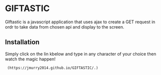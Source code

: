 # GIFTASTIC
GIftastic is a javascript application that uses ajax to create a GET request in ordr to take data from chosen api and display to the screen.
## Installation

Simply click on the lin kbelow and type in any character of your choice then watch the magic happen!
```
 (https://jmurry2014.github.io/GIFTASTIC/.)


